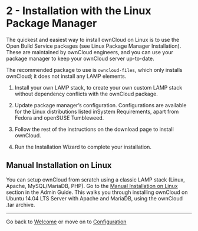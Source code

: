 # 2 - Installation with the Linux Package Manager

The quickest and easiest way to install ownCloud on Linux is to use the Open Build Service packages (see Linux Package Manager Installation). These are maintained by ownCloud engineers, and you can use your package manager to keep your ownCloud server up-to-date.

The recommended package to use is `owncloud-files`, which only installs ownCloud; it does not install any LAMP elements.

1. Install your own LAMP stack, to create your own custom LAMP stack without dependency conflicts with the ownCloud package.

2. Update package manager’s configuration. Configurations are available for the Linux distributions listed inSystem Requirements, apart from Fedora and openSUSE Tumbleweed.

3. Follow the rest of the instructions on the download page to install ownCloud. 

4. Run the Installation Wizard to complete your installation.


## Manual Installation on Linux

You can setup ownCloud from scratch using a classic LAMP stack (Linux, Apache, MySQL/MariaDB, PHP). Go to the [Manual Installation on Linux](https://doc.owncloud.org/server/10.0/admin_manual/installation/source_installation.html) section in the Admin Guide. This walks you through installing ownCloud on Ubuntu 14.04 LTS Server with Apache and MariaDB, using the ownCloud .tar archive.

----
Go back to [Welcome](owncloud_qs_intro.html) or move on to [Configuration](owncloud_qs_s3.html)
